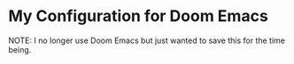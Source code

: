 # My Configuration for Doom Emacs

NOTE: I no longer use Doom Emacs but just wanted to save this for the time being.
